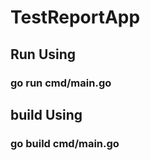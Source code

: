 # TestReportApp

## Run Using
  ### go run cmd/main.go
## build Using
  ### go build cmd/main.go  
  
  
